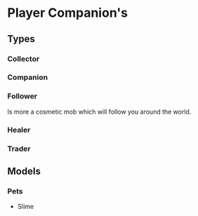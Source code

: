 # Player Companion's

## Types

### Collector
### Companion
### Follower

Is more a cosmetic mob which will follow you around the world.

### Healer
### Trader

## Models

### Pets

- Slime
